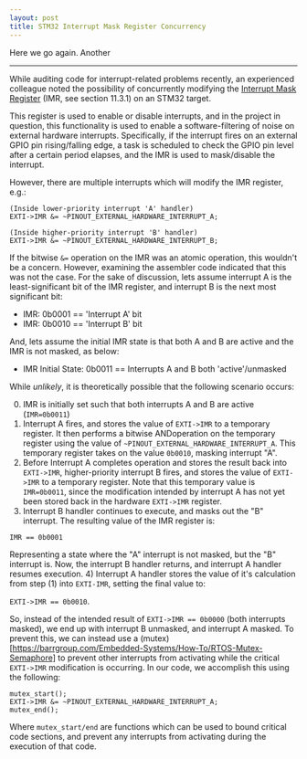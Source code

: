```yaml
---
layout: post
title: STM32 Interrupt Mask Register Concurrency
---
```


Here we go again.  Another 

-----

While auditing code for interrupt-related problems recently, an experienced colleague noted the possibility of
concurrently modifying the [Interrupt Mask Register](http://www.st.com/resource/en/reference_manual/dm00091010.pdf) (IMR, see section 11.3.1) on an STM32 target.

This register is used to enable or disable interrupts, and in the project in question, this functionality is used
to enable a software-filtering of noise on external hardware interrupts.  Specifically, if the interrupt fires on
an external GPIO pin rising/falling edge, a task is scheduled to check the GPIO pin level after a certain period elapses, and the IMR is used to mask/disable the interrupt.

However, there are multiple interrupts which will modify the IMR register, e.g.:

```
(Inside lower-priority interrupt 'A' handler)
EXTI->IMR &= ~PINOUT_EXTERNAL_HARDWARE_INTERRUPT_A;
```

```
(Inside higher-priority interrupt 'B' handler)
EXTI->IMR &= ~PINOUT_EXTERNAL_HARDWARE_INTERRUPT_B;
```

If the bitwise `&=` operation on the IMR was an atomic operation, this wouldn't be a concern.  However, examining the assembler code indicated that this was not the case. For the sake of discussion, lets assume interrupt A is the least-significant bit of the IMR register, and interrupt B is the next most significant bit:


* IMR: 0b0001 == 'Interrupt A' bit
* IMR: 0b0010 == 'Interrupt B' bit

And, lets assume the initial IMR state is that both A and B are active and the IMR is not masked, as below:

* IMR Initial State: 0b0011 == Interrupts A and B both 'active'/unmasked

While *unlikely*, it is theoretically possible that the following scenario occurs:

0) IMR is initially set such that both interrupts A and B are active (`IMR=0b0011`)
1) Interrupt A fires, and stores the value of `EXTI->IMR` to a temporary register. It then performs a bitwise ANDoperation on the temporary register using the value of `~PINOUT_EXTERNAL_HARDWARE_INTERRUPT_A`.  This temporary register takes on the value `0b0010`, masking interrupt "A".
2) Before Interrupt A completes operation and stores the result back into `EXTI->IMR`, higher-priority interrupt B fires, and stores the value of `EXTI->IMR` to a temporary register.  Note that this temporary value is `IMR=0b0011`, since the modification intended by interrupt A has not yet been stored back in the hardware `EXTI->IMR` register.
3) Interrupt B handler continues to execute, and masks out the "B" interrupt.  The resulting value of the IMR register is:

`IMR == 0b0001`

Representing a state where the "A" interrupt is not masked, but the "B" interrupt is.  Now, the interrupt B handler returns, and interrupt A handler resumes execution.
4) Interrupt A handler stores the value of it's calculation from step (1) into `EXTI-IMR`, setting the final value to:

`EXTI->IMR == 0b0010`.

So, instead of the intended result of `EXTI->IMR == 0b0000` (both interrupts masked), we end up with interrupt B unmasked, and interrupt A masked.  To prevent this, we can instead use a (mutex)[https://barrgroup.com/Embedded-Systems/How-To/RTOS-Mutex-Semaphore] to prevent other interrupts from activating while the critical `EXTI->IMR` modification is occurring.  In our code, we accomplish this using the following:

```
mutex_start();
EXTI->IMR &= ~PINOUT_EXTERNAL_HARDWARE_INTERRUPT_A;
mutex_end();
``` 

Where `mutex_start/end` are functions which can be used to bound critical code sections, and prevent any interrupts from activating during the execution of that code.

